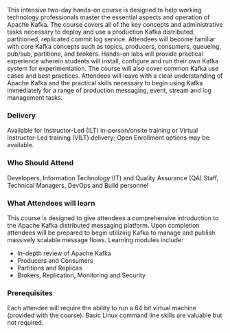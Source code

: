 <!-- Apache Kafka Foundation -->

This intensive two-day hands-on course is designed to help working technology professionals master the essential aspects and operation of Apache Kafka. The course covers all of the key concepts and administrative tasks necessary to deploy and use a production Kafka distributed, partitioned, replicated commit log service. Attendees will become familiar with core Kafka concepts such as topics, producers, consumers, queueing, pub/sub, partitions, and brokers. Hands-on labs will provide practical experience wherein students will install, configure and run their own Kafka system for experimentation. The course will also cover common Kafka use cases and best practices. Attendees will leave with a clear understanding of Apache Kafka and the practical skills necessary to begin using Kafka immediately for a range of production messaging, event, stream and log management tasks.


### Delivery

Available for Instructor-Led (ILT) in-person/onsite training or Virtual Instructor-Led training (VILT) delivery; Open Enrollment options may be available.


### Who Should Attend

Developers, Information Technology (IT) and Quality Assurance (QA) Staff, Technical Managers, DevOps and Build personnel


### What Attendees will learn

This course is designed to give attendees a comprehensive introduction to the Apache Kafka distributed messaging
platform. Upon completion attendees will be prepared to begin utilizing Kafka to manage and publish massively scalable
message flows. Learning modules include:

- In-depth review of Apache Kafka
- Producers and Consumers
- Partitions and Replicas
- Brokers, Replication, Monitoring and Security


### Prerequisites

Each attendee will require the ability to run a 64 bit virtual machine (provided with the course). Basic Linux command
line skills are valuable but not required.
